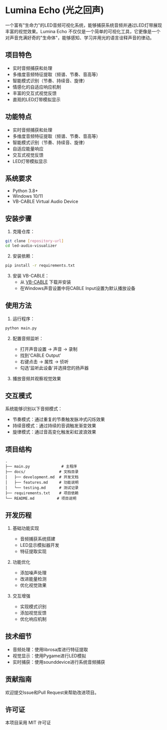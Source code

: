 # Lumina Echo (光之回声)

一个富有"生命力"的LED音频可视化系统，能够捕获系统音频并通过LED灯带展现丰富的视觉效果。Lumina Echo 不仅仅是一个简单的可视化工具，它更像是一个对声音充满好奇的"生命体"，能够感知、学习并用光的语言诠释声音的律动。

## 项目特色

- 实时音频捕获和处理
- 多维度音频特征提取（频谱、节奏、音高等）
- 智能模式识别（节奏、持续音、旋律）
- 情感化的自适应响应机制
- 丰富的交互式视觉反馈
- 直观的LED灯带模拟显示

## 功能特点

- 实时音频捕获和处理
- 多维度音频特征提取（频谱、节奏、音高等）
- 智能模式识别（节奏、持续音、旋律）
- 自适应能量响应
- 交互式视觉反馈
- LED灯带模拟显示

## 系统要求

- Python 3.8+
- Windows 10/11
- VB-CABLE Virtual Audio Device

## 安装步骤

1. 克隆仓库：
```bash
git clone [repository-url]
cd led-audio-visualizer
```

2. 安装依赖：
```bash
pip install -r requirements.txt
```

3. 安装 VB-CABLE：
   - 从 [VB-CABLE](https://vb-audio.com/Cable/) 下载并安装
   - 在Windows声音设置中将CABLE Input设置为默认播放设备

## 使用方法

1. 运行程序：
```bash
python main.py
```

2. 配置音频监听：
   - 打开声音设置 -> 声音 -> 录制
   - 找到'CABLE Output'
   - 右键点击 -> 属性 -> 侦听
   - 勾选'监听此设备'并选择您的扬声器

3. 播放音频并观察视觉效果

## 交互模式

系统能够识别以下音频模式：

- 节奏模式：通过重复的节奏触发脉冲式闪烁效果
- 持续音模式：通过持续的音调触发渐变效果
- 旋律模式：通过音高变化触发彩虹波浪效果

## 项目结构

```
.
├── main.py              # 主程序
├── docs/               # 文档目录
│   ├── development.md  # 开发文档
│   ├── features.md     # 功能说明
│   └── testing.md      # 测试记录
├── requirements.txt    # 项目依赖
└── README.md          # 项目说明
```

## 开发历程

1. 基础功能实现
   - 音频捕获系统搭建
   - LED显示模拟器开发
   - 特征提取实现

2. 功能优化
   - 添加噪声处理
   - 改进能量检测
   - 优化视觉效果

3. 交互增强
   - 实现模式识别
   - 添加视觉反馈
   - 优化响应机制

## 技术细节

- 音频处理：使用librosa库进行特征提取
- 视觉显示：使用Pygame进行LED模拟
- 实时捕获：使用sounddevice进行系统音频捕获

## 贡献指南

欢迎提交Issue和Pull Request来帮助改进项目。

## 许可证

本项目采用 MIT 许可证 
